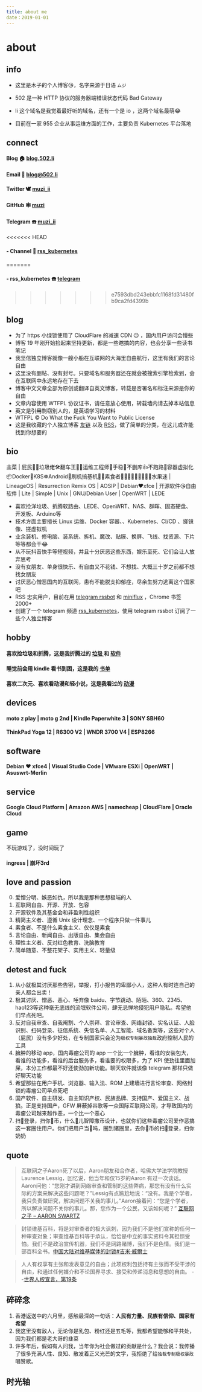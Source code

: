 ```yaml
---
title: about me
date：2019-01-01
---
```


# about

## info

- 这里是木子的个人博客😘，名字来源于日语 `ムジ`

- 502 是一种 HTTP 协议的服务器端错误状态代码 Bad Gateway
- li 这个域名是我觉着最好听的域名，还有一个是 io ，这两个域名最萌😂
- 目前在一家 955 企业从事运维方面的工作，主要负责 Kubernetes 平台落地

## connect

####  **Blog** 🏠 [blog.502.li](https://blog.502.li)

####  Email 📧 [blog@502.li](mailto:blog#502.li)

#### Twitter 🕊 [muzi_ii](https://twitter.com/muzi_ii)

#### GitHub 🕸 [muzi](https://github.com/muzi_502)

#### Telegram ☎️ [muzi_ii](https://telegram.me/muzi_ii)

<<<<<<< HEAD
#### - Channel 📣 [rss_kubernetes](https://t.me/rss_kubernetes)


=======
#### - rss_kubernetes ☎️ [telegram](https://t.me/rss_kubernetes)
>>>>>>> e7593dbd243ebbfc1168fd31480fb9ca2fd4399b

## blog

-   为了 https 小绿锁使用了 CloudFlare 的减速 CDN  😥 ，国内用户访问会慢些
-   博客 19 年刚开始捡起来坚持更新，都是一些瞎搞的内容，也会分享一些读书笔记
-   我坚信独立博客就像一艘小船在互联网的大海里自由航行，这里有我们的言论自由
-   这里没有删帖、没有封号。只要域名和服务器还在就会被搜索引擎检索到，会在互联网中永远地存在下去
-   博客中文文章全部为原创或翻译自英文博客，转载是否署名和标注来源是你的自由
-   文章内容使用 WTFPL 协议证书，请任意放心使用，转载墙内请去掉本站信息
-   英文是~~引用~~剽窃别人的，是英语学习的材料
-   WTFPL © Do What the Fuck You Want to Public License
-   这是我收藏的个人独立博客 [友链](https://blog.502.li/link)  以及 [RSS](https://t.me/c/1134301275/1398)，做了简单的分类，在这儿或许能找到你想要的

## bio

韭菜 | 屁民🤦‍♂️垃圾佬🛠️翻车王🚐😫运维工程师🔧手稳💪不删库👍不跑路🏃容器虚拟化📦Docker🐳K8S☸️Android📳刷机搞~~基~~机📱📲素食者🍇🍈🍉🍊🍋🍌🍍🍎🍏水果迷 | LineageOS | Resurrection Remix OS | AOSIP | Debian❤xfce | 开源软件😘自由软件 | Lite | Simple | Unix | GNU/Debian User | OpenWRT | LEDE

- 喜欢捡洋垃圾、折腾软路由、LEDE、OpenWRT、NAS、群晖、固态硬盘、开发板、Arduino等
- 技术方面主要擅长 Linux 运维、Docker 容器、、Kubernetes、CI/CD 、搓镜像、搓虚拟机
- 业余装机、修电脑、装系统、拆机、魔改、贴膜、换屏、飞线、找资源、下片等等都会干😂
- 从不玩抖音快手等短视频，并且十分厌恶这些东西，娱乐至死、它们会让人放弃思考
- 没有女朋友、单身很快乐、有自由又不花钱、不想找、大概三十岁之前都不想找女朋友
- 讨厌恶心憎恶国内的互联网，患有不能脱支抑郁症，尽余生努力逃离这个国家吧
- RSS 忠实用户，目前在用 [telegram rssbot](https://github.com/iovxw/rssbot) 和 [miniflux](https://github.com/miniflux/miniflux) ，Chrome 书签 2000+
- 创建了一个 telegram 频道 [rss_kubernetes](https://t.me/rss_kubernetes)，使用 telegram rssbot 订阅了一些个人独立博客

## hobby

#### 喜欢捡垃圾和折腾，这是我折腾过的 [垃圾 ](https://blog.502.li/phones-history)和 [软件](https://blog.502.li/android-tools)

#### 睡觉前会用 kindle 看书到困，这是我的  [书单 ](https://blog.502.li/booklist)

#### 喜欢二次元、喜欢看动漫和轻小说，这是我看过的 [动漫](https://blog.502.li/animal)

## devices

#### moto z play  |  moto g  2nd  |  Kindle Paperwhite 3  |  SONY SBH60 

####  ThinkPad Yoga 12  |  R6300 V2  |  WNDR 3700 V4   |   ESP8266

## software

#### Debian ❤ xfce4  |  Visual Studio Code  |  VMware ESXi  |  OpenWRT   |  Asuswrt-Merlin

## service

#### Google Cloud Platform‎  |  Amazon AWS  |  namecheap  |  CloudFlare  |  Oracle Cloud

## game

不玩游戏了，没时间玩了

#### ingress  |  崩坏3rd 

## love and passion

0. 爱憎分明、嫉恶如仇，所以我是那种思想极端的人
1. 互联网自由、开源、开放、包容
2. 开源软件及其基金会和非盈利性组织
3. 精简主义者、遵循 Unix 设计理念、一个程序只做一件事儿
4. 素食者、不是什么素食主义、仅仅是素食
5. 言论自由、新闻自由、出版自由、集会自由
6. 理性主义者、反对红色教育、洗脑教育
7. 简单随意、不整花架子、实用主义、轻量级

## detest and fuck

1. 从小就极其讨厌那些告密，举报，打小报告的卑鄙小人，这种人有时连自己的亲人都会出卖！
2. 极其讨厌、憎恶、恶心、唾弃像 baidu、字节跳动、陌陌、360、2345、hao123等这种毫无底线的流氓软件公司，肆无忌惮地侵犯用户隐私。希望他们早点死吧。
3. 反对自我审查、自我阉割、个人崇拜、言论审查、网络封锁、实名认证、人脸识别、扫码登录、征信系统、失信名单、人工智能、域名备案等，这些对个人（屁民）没有多少好处，在专制国家只会沦为`极权专制暴政独裁`政府控制人民的工具
4. 臃肿的移动 app，国内毒瘤公司的 app 一个比一个臃肿，看谁的安装包大，看谁的功能多，看谁的后台服务多，看谁要的权限多，为了 KPI 使劲往里面加屎，本分工作都最不好还使劲加新功能。聊天软件就该像 telegram 那样只做好聊天功能
5. 希望那些在用户手机、浏览器、输入法、ROM 上建墙进行言论审查、网络封锁的毒瘤公司早点死吧
8. 国产软件、自主研发、自主知识产权、民族品牌、支持国产、爱国主义、战狼。正是支持国产，GFW 屏蔽掉谷歌等一众国际互联网公司，才导致国内的毒瘤公司越来越作恶，一个比一个恶心
9. 扫🐴登录，扫你🐴币，什么🐔儿智障撒币设计，也就你们这些毒瘤公司爱作恶搞这一套圈住用户。你们把用户当🐷吗，圈到猪圈里，去你🐴币的扫🐴登录，扫你奶奶

## quote

> 互联网之子Aaron死了以后，Aaron朋友和合作者，哈佛大学法学院教授Laurence Lessig，回忆说，他当年和仅15岁的Aaron 有过一次谈话。Aaron问他：“您刚才讲到网络审查和管制的这些弊病，那您有没有什么实际的方案来解决这些问题呢？”Lessig有点尴尬地说：“没有。我是个学者，我只负责做研究，解决问题不关我的事儿。”Aaron接着问：“您是个学者，所以解决问题不关你的事儿。那，您作为一个公民，又该如何呢？” [互联网之子 – AARON SWARTZ]( https://coolshell.cn/articles/11928.html )



> 封锁维基百科，将是对审查者的极大讽刺，因为我们不是他们宣称的任何一种审查对象；审查维基百科等于承认，恰恰是中立的事实资料令其担惊受怕。我们不是政治宣传机器，我们不是网路赌博，我们不是色情。我们是一部百科全书。[中国大陆对维基媒体的封锁#吉米·威爾士](https://zh.wikipedia.org/wiki/%E4%B8%AD%E5%9B%BD%E5%A4%A7%E9%99%86%E5%AF%B9%E7%BB%B4%E5%9F%BA%E5%AA%92%E4%BD%93%E7%9A%84%E5%B0%81%E9%94%81#%E5%90%89%E7%B1%B3%C2%B7%E5%A8%81%E7%88%BE%E5%A3%AB)



> 人人有权享有主张和发表意见的自由；此项权利包括持有主张而不受干涉的自由，和通过任何媒介和不论国界寻求、接受和传递消息和思想的自由。 --[世界人权宣言，第19条]( https://www.un.org/zh/universal-declaration-human-rights/ )

## 碎碎念

1. 香港返送中的六月里，感触最深的一句话：**人民有力量、民族有信仰、国家有希望**
2. 我这里没有敌人，无论你是乳包、粉红还是五毛等，我都希望能够和平共处，因为我们都是老大哥的韭菜
3. 许多年后，假如有人问我，当年你为社会做过的贡献是什么？我会说：我传播了很多充满人性、良知、散发着正义光芒的文字，我拒绝了给`独裁专制极权暴政`唱赞歌。

## 时光轴